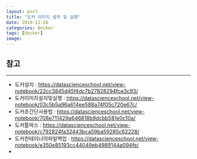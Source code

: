 ```yaml
---
layout: post
title: "도커 이미지 설치 및 실행"
date: 2019-12-28
categories: Docker
tags: [Docker]
image:
---
```


## 참고
***
* 도커설치 : https://datascienceschool.net/view-notebook/22cc3845d45f4dc7b27828294fce3c93/
* 도커이미지설치및실행 : https://datascienceschool.net/view-notebook/03c5b5a96a614ee588a74f05c720e67c/
* 도커초간단사용법 : https://datascienceschool.net/view-notebook/708e711429a646818b9dcbb581e0c10a/
* 도커툴박스 : https://datascienceschool.net/view-notebook/c792824fa32443bca59ba59285c62228/
* 도커컨테이너의파일백업 : https://datascienceschool.net/view-notebook/e350e85193cc44049eb4989144a094fe/
*
